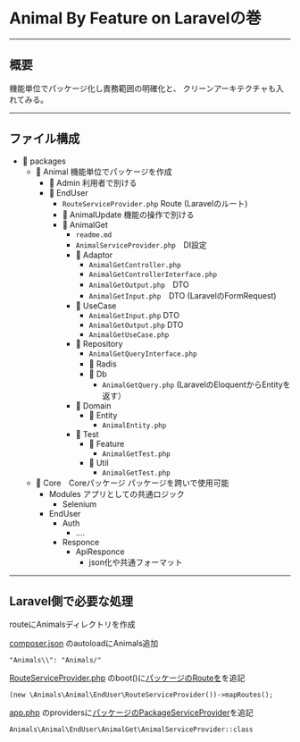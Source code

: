 # Animal By Feature on Laravelの巻

---

## 概要

機能単位でパッケージ化し責務範囲の明確化と、 クリーンアーキテクチャも入れてみる。

---

## ファイル構成

- 📁 packages
    - 📁 Animal 機能単位でパッケージを作成
        - 📁 Admin 利用者で別ける
        - 📁 EndUser
            - `RouteServiceProvider.php` Route (Laravelのルート)
            - 📁 AnimalUpdate 機能の操作で別ける
            - 📁 AnimalGet
                - `readme.md`
                - `AnimalServiceProvider.php`　DI設定
                - 📁 Adaptor
                    - `AnimalGetController.php`
                    - `AnimalGetControllerInterface.php`
                    - `AnimalGetOutput.php`　DTO
                    - `AnimalGetInput.php`　DTO (LaravelのFormRequest)
                - 📁 UseCase
                    - `AnimalGetInput.php` DTO
                    - `AnimalGetOutput.php` DTO
                    - `AnimalGetUseCase.php`
                - 📁 Repository
                    - `AnimalGetQueryInterface.php`
                    - 📁 Radis　
                    - 📁 Db
                        - `AnimalGetQuery.php` (LaravelのEloquentからEntityを返す）
                - 📁 Domain
                    - 📁 Entity
                        - `AnimalEntity.php`
                - 📁 Test
                    - 📁 Feature
                        - `AnimalGetTest.php`
                    - 📁 Util
                        - `AnimalGetTest.php`
    - 📁 Core　Coreパッケージ パッケージを跨いで使用可能
        - Modules アプリとしての共通ロジック
          - Selenium
        - EndUser
            - Auth
                - ….
            - Responce
                - ApiResponce
                    - json化や共通フォーマット


---

## Laravel側で必要な処理


 routeにAnimalsディレクトリを作成

 [composer.json](composer.json) のautoloadにAnimals追加

```
"Animals\\": "Animals/"
```

 [RouteServiceProvider.php](app%2FProviders%2FRouteServiceProvider.php) のboot()に[パッケージのRouteを](packages%2FAnimal%2FEndUser%2FRouteServiceProvider.php)を追記

```
(new \Animals\Animal\EndUser\RouteServiceProvider())->mapRoutes();
```

 [app.php](config%2Fapp.php) のprovidersに[パッケージのPackageServiceProvider](packages%2FAnimal%2FEndUser%2FAnimalGet%2FPackageServiceProvider.php)を追記

```
Animals\Animal\EndUser\AnimalGet\AnimalServiceProvider::class
```


